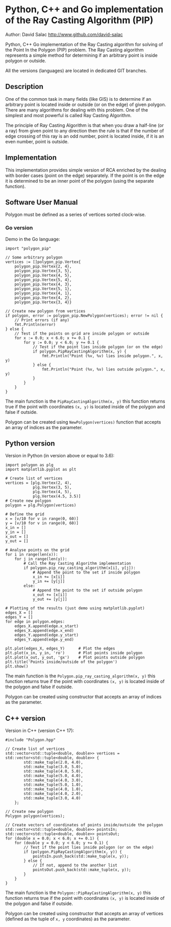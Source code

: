 # Python, C++ and Go implementation of the Ray Casting Algorithm (PIP)
Author: David Salac <http://www.github.com/david-salac>

Python, C++ Go implementation of the Ray Casting algorithm for solving of 
the Point In the Polygon (PIP) problem. The Ray Casting algorithm represents
a simple method for determining if an arbitrary point is inside polygon
or outside.

All the versions (languages) are located in dedicated GIT branches. 

## Description
One of the common task in many fields (like GIS) is to determine if an
arbitrary point is located inside or outside (or on the edge) of given
polygon. There are many algorithms for dealing with this problem. One
of the simplest and most powerful is called Ray Casting Algorithm.

The principle of Ray Casting Algorithm is that when you draw a half-line
(or a ray) from given point to any direction then the rule is that if the
number of edge crossing of this ray is an odd number, point is located
inside, if it is an even number, point is outside. 

## Implementation
This implementation provides simple version of RCA enriched by the dealing
with border cases (point on the edge) separately. If the point is on the
edge it is determined to be an inner point of the polygon (using the
separate function).

## Software User Manual
Polygon must be defined as a series of vertices sorted clock-wise.

### Go version
Demo in the Go language:
```
import "polygon_pip"

// Some arbitrary polygon
vertices := []polygon_pip.Vertex{
    polygon_pip.Vertex{2, 4},
    polygon_pip.Vertex{3, 5},
    polygon_pip.Vertex{4, 5},
    polygon_pip.Vertex{5, 4},
    polygon_pip.Vertex{4, 3},
    polygon_pip.Vertex{5, 1},
    polygon_pip.Vertex{4, 1},
    polygon_pip.Vertex{4, 2},
    polygon_pip.Vertex{3, 4}}

// Create new polygon from vertices
if polygon, error := polygon_pip.NewPolygon(vertices); error != nil {
    // Print errors (if any)
    fmt.Println(error)
} else {
    // Test if the points on grid are inside polygon or outside    
    for x := 0.0; x < 6.0; x += 0.1 {
        for y := 0.0; y < 6.0; y += 0.1 {
            // Test if the point lies inside polygon (or on the edge)
            if polygon.PipRayCastingAlgorithm(x, y) {
                fmt.Println("Point (%v, %v) lies inside polygon.", x, y)
            } else {
                fmt.Println("Point (%v, %v) lies outside polygon.", x, y)
            }
        }
    }
}
```
The main function is the `PipRayCastingAlgorithm(x, y)`
this function returns true if the point with coordinates `(x, y)` is located
inside of the polygon and false if outside.

Polygon can be created using `NewPolygon(vertices)` function that accepts
an array of indices as the parameter.

## Python version
Version in Python (in version above or equal to 3.6):
```
import polygon as plg
import matplotlib.pyplot as plt

# Create list of vertices
vertices = [plg.Vertex(2, 4),
            plg.Vertex(3, 5),
            plg.Vertex(4, 5),
            plg.Vertex(4.5, 3.5)]
# Create new polygon
polygon = plg.Polygon(vertices)

# Define the grid
x = [v/10 for v in range(0, 60)]
y = [v/10 for v in range(0, 60)]
x_in = []
y_in = []
x_out = []
y_out = []

# Analyse points on the grid
for i in range(len(x)):
    for j in range(len(y)):
        # Call the Ray Casting Algorithm implementation
        if polygon.pip_ray_casting_algorithm(x[i], y[j]):
            # Append the point to the set if inside polygon
            x_in += [x[i]]
            y_in += [y[j]]
        else:
            # Append the point to the set if outside polygon
            x_out += [x[i]]
            y_out += [y[j]]

# Plotting of the results (just demo using matplotlib.pyplot)
edges_X = []
edges_Y = []
for edge in polygon.edges:
    edges_X.append(edge.x_start)
    edges_X.append(edge.x_end)
    edges_Y.append(edge.y_start)
    edges_Y.append(edge.y_end)

plt.plot(edges_X, edges_Y)      # Plot the edges
plt.plot(x_in, y_in, 'ro')      # Plot points inside polygon
plt.plot(x_out, y_out, 'gx')    # Plot points outside polygon
plt.title('Points inside/outside of the polygon')
plt.show()
```
The main function is the `Polygon.pip_ray_casting_algorithm(x, y)`
this function returns true if the point with coordinates `(x, y)` is located
inside of the polygon and false if outside.

Polygon can be created using constructor that accepts an array of indices
as the parameter.

## C++ version
Version in C++ (version C++ 17):
```
#include "Polygon.hpp"

// Create list of vertices
std::vector<std::tuple<double, double>> vertices = std::vector<std::tuple<double, double>> {
        std::make_tuple(2.0, 4.0),
        std::make_tuple(3.0, 5.0),
        std::make_tuple(4.0, 5.0),
        std::make_tuple(5.0, 4.0),
        std::make_tuple(4.0, 3.0),
        std::make_tuple(5.0, 1.0),
        std::make_tuple(4.0, 1.0),
        std::make_tuple(4.0, 2.0),
        std::make_tuple(3.0, 4.0)
    };

// Create new polygon
Polygon polygon(vertices);

// Create vectors of coordinates of points inside/outside the polygon
std::vector<std::tuple<double, double>> pointsIn;
std::vector<std::tuple<double, double>> pointsOut;
for (double x = 0.0; x < 6.0; x += 0.1) {
    for (double y = 0.0; y < 6.0; y += 0.1) {
        // Test if the point lies inside polygon (or on the edge)
        if (polygon.PipRayCastingAlgorithm(x, y)) {
            pointsIn.push_back(std::make_tuple(x, y));
        } else {
            // If not, append to the another list
            pointsOut.push_back(std::make_tuple(x, y));
        }
    }
}
```
The main function is the `Polygon::PipRayCastingAlgorithm(x, y)`
this function returns true if the point with coordinates `(x, y)` is located
inside of the polygon and false if outside.

Polygon can be created using constructor that accepts an array of vertices
(defined as the tuple of `x, y` coordinates) as the parameter.
